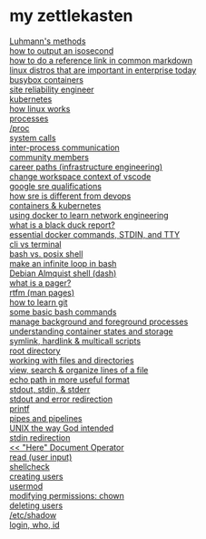 # my zettlekasten
[Luhmann's methods](20210811020413.md)\
[how to output an isosecond](20210812022123.md)\
[how to do a reference link in common markdown](20210812024415.md)\
[linux distros that are important in enterprise today](20210812192342.md)\
[busybox containers](20210813003916.md)\
[site reliability engineer](20210813014754.md)\
[kubernetes](20210813015725.md)\
[how linux works](20210813104317.md)\
[processes](20210813115806.md)\
[/proc](20210813115918.md)\
[system calls](20210813120106.md)\
[inter-process communication](20210813120314.md)\
[community members](20210813172732.md)\
[career paths (infrastructure engineering)](20210813173102.md)\
[change workspace context of vscode](20210814025138.md)\
[google sre qualifications](20210814104620.md)\
[how sre is different from devops](20210814110750.md)\
[containers & kubernetes](20210814134248.md)\
[using docker to learn network engineering](20210816014614.md)\
[what is a black duck report?](20210816142520.md)\
[essential docker commands, STDIN, and TTY](20210817002245.md)\
[cli vs terminal](20210817022210.md) \
[bash vs. posix shell](20210817024132.md)\
[make an infinite loop in bash](20210818001033.md)\
[Debian Almquist shell (dash)](20210818011856.md)\
[what is a pager?](20210818013349.md)\
[rtfm (man pages)](20210818014731.md)\
[how to learn git](20210818020422.md)\
[some basic bash commands](20210818213758.md)\
[manage background and foreground processes](20210819021015.md)\
[understanding container states and storage](20210819130158.md)\
[symlink, hardlink & multicall scripts](20210820202034.md)\
[root directory](20210820202943.md)\
[working with files and directories](20210820230708.md)\
[view, search & organize lines of a file](20210820231533.md)\
[echo path in more useful format](20210821005124.md)\
[stdout, stdin, & stderr](20210821011130.md)\
[stdout and error redirection](20210821205449.md)\
[printf](20210821205721.md)\
[pipes and pipelines](20210822141528.md)\
[UNIX the way God intended](20210824020930.md)\
[stdin redirection](20210827023751.md)\
[<< "Here" Document Operator](20210829223946.md)\
[read (user input)](20210830004726.md)\
[shellcheck](20210830005857.md)\
[creating users](20210831192050.md)\
[usermod](20210831222213.md)\
[modifying permissions: chown](20210831224333.md)\
[deleting users](20210901012325.md)\
[/etc/shadow](20210901022743.md)\
[login, who, id](20210902020512.md)
